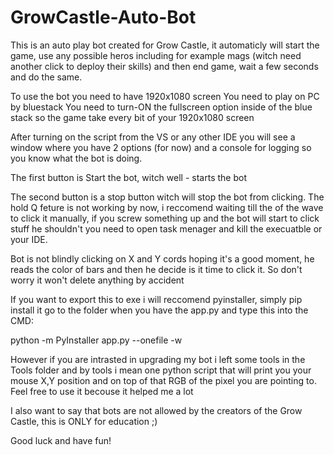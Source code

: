 # GrowCastle-Auto-Bot
This is an auto play bot created for Grow Castle, it automaticly will start the game, use any possible heros including for example mags (witch need another click to deploy their skills) and then end game, wait a few seconds and do the same. 

To use the bot you need to have 1920x1080 screen
You need to play on PC by bluestack
You need to turn-ON the fullscreen option inside of the blue stack so the game take every bit of your 1920x1080 screen

After turning on the  script from the VS or any other IDE you will see a window where you have 2 options (for now) and a console for logging so you know what the bot is doing.

The first button is Start the bot, witch well - starts the bot

The second button is a stop button witch will stop the bot from clicking.
The hold Q feture is not working by now, i reccomend waiting till the of the wave to click it manually, if you screw something up and the bot will start to click stuff he shouldn't you need to open task menager and kill the execuatble or your IDE.

Bot is not blindly clicking on X and Y cords hoping it's a good moment, he reads the color of bars and then he decide is it time to click it. So don't worry it won't delete anything by accident

If you want to export this to exe i will reccomend pyinstaller, simply pip install it go to the folder when you have the app.py and type this into the CMD:

  python -m PyInstaller app.py --onefile -w

However if you are intrasted in upgrading my bot i left some tools in the Tools folder and by tools i mean one python script that will print you your mouse X,Y position and on top of that RGB of the pixel you are pointing to. Feel free to use it becouse it helped me a lot

I also want to say that bots are not allowed by the creators of the Grow Castle, this is ONLY for education ;)

Good luck and have fun!
